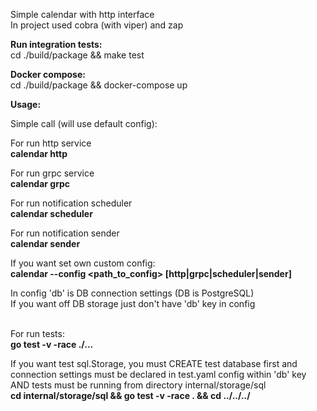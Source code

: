 Simple calendar with http interface <br>
In project used cobra (with viper) and zap <br>

**Run integration tests:**<br>
cd ./build/package && make test

**Docker compose:**<br>
cd ./build/package && docker-compose up

**Usage:** <br>

Simple call (will use default config): <br>

For run http service <br>
**calendar http** <br>

For run grpc service <br>
**calendar grpc** <br>

For run notification scheduler <br>
**calendar scheduler** <br>

For run notification sender <br>
**calendar sender** <br>

If you want set own custom config: <br>
**calendar --config <path_to_config> [http|grpc|scheduler|sender]** <br>

In config 'db' is DB connection settings (DB is PostgreSQL)<br>
If you want off DB storage just don't have 'db' key in config <br><br>

For run tests:<br>
**go test -v -race ./...**

If you want test sql.Storage, you must CREATE test database first and connection settings must be declared in test.yaml config within 'db' key AND tests must be running from directory internal/storage/sql<br>
**cd internal/storage/sql && go test -v -race . && cd ../../../**

